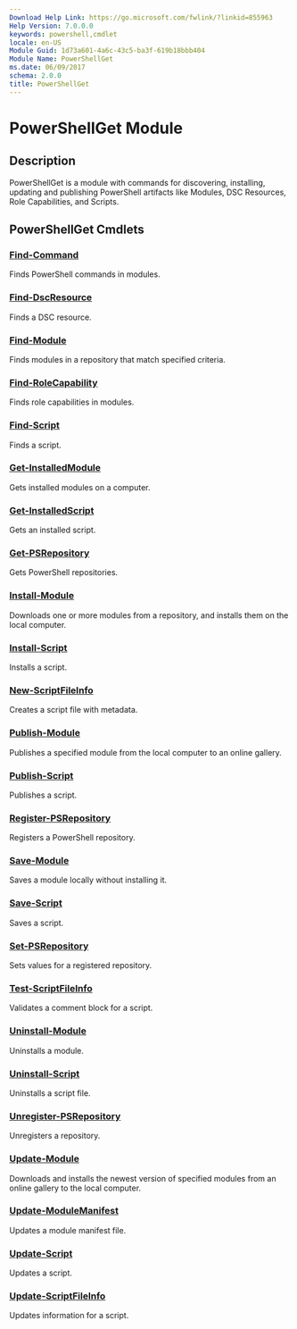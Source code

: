```yaml
---
Download Help Link: https://go.microsoft.com/fwlink/?linkid=855963
Help Version: 7.0.0.0
keywords: powershell,cmdlet
locale: en-US
Module Guid: 1d73a601-4a6c-43c5-ba3f-619b18bbb404
Module Name: PowerShellGet
ms.date: 06/09/2017
schema: 2.0.0
title: PowerShellGet
---
```

# PowerShellGet Module

## Description

PowerShellGet is a module with commands for discovering, installing, updating and publishing
PowerShell artifacts like Modules, DSC Resources, Role Capabilities, and Scripts.

## PowerShellGet Cmdlets

### [Find-Command](Find-Command.md)

Finds PowerShell commands in modules.

### [Find-DscResource](Find-DscResource.md)

Finds a DSC resource.

### [Find-Module](Find-Module.md)

Finds modules in a repository that match specified criteria.

### [Find-RoleCapability](Find-RoleCapability.md)

Finds role capabilities in modules.

### [Find-Script](Find-Script.md)

Finds a script.

### [Get-InstalledModule](Get-InstalledModule.md)

Gets installed modules on a computer.

### [Get-InstalledScript](Get-InstalledScript.md)

Gets an installed script.

### [Get-PSRepository](Get-PSRepository.md)

Gets PowerShell repositories.

### [Install-Module](Install-Module.md)

Downloads one or more modules from a repository, and installs them on the local computer.

### [Install-Script](Install-Script.md)

Installs a script.

### [New-ScriptFileInfo](New-ScriptFileInfo.md)

Creates a script file with metadata.

### [Publish-Module](Publish-Module.md)

Publishes a specified module from the local computer to an online gallery.

### [Publish-Script](Publish-Script.md)

Publishes a script.

### [Register-PSRepository](Register-PSRepository.md)

Registers a PowerShell repository.

### [Save-Module](Save-Module.md)

Saves a module locally without installing it.

### [Save-Script](Save-Script.md)

Saves a script.

### [Set-PSRepository](Set-PSRepository.md)

Sets values for a registered repository.

### [Test-ScriptFileInfo](Test-ScriptFileInfo.md)

Validates a comment block for a script.

### [Uninstall-Module](Uninstall-Module.md)

Uninstalls a module.

### [Uninstall-Script](Uninstall-Script.md)

Uninstalls a script file.

### [Unregister-PSRepository](Unregister-PSRepository.md)

Unregisters a repository.

### [Update-Module](Update-Module.md)

Downloads and installs the newest version of specified modules from an online gallery to the local
computer.

### [Update-ModuleManifest](Update-ModuleManifest.md)

Updates a module manifest file.

### [Update-Script](Update-Script.md)

Updates a script.

### [Update-ScriptFileInfo](Update-ScriptFileInfo.md)

Updates information for a script.
